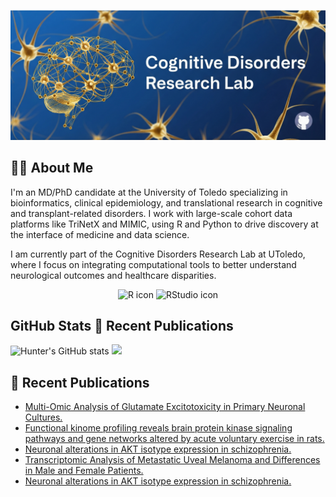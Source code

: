 ![Banner](./GitHubLogo.PNG)
## 👨‍⚕️ About Me

I'm an MD/PhD candidate at the University of Toledo specializing in bioinformatics, clinical epidemiology, and translational research in cognitive and transplant-related disorders. I work with large-scale cohort data platforms like TriNetX and MIMIC, using R and Python to drive discovery at the interface of medicine and data science.

I am currently part of the Cognitive Disorders Research Lab at UToledo, where I focus on integrating computational tools to better understand neurological outcomes and healthcare disparities.

<p align="center">
  <img src="https://cdn.jsdelivr.net/gh/devicons/devicon/icons/r/r-original.svg" alt="R icon" height="40"/>
  <img src="https://cdn.jsdelivr.net/gh/devicons/devicon/icons/rstudio/rstudio-original.svg" alt="RStudio icon" height="40"/>
</p>

## GitHub Stats 📝 Recent Publications
![Hunter's GitHub stats](https://github-readme-stats.vercel.app/api?username=huntereby&show_icons=true)
<img src="https://github-profile-trophy.vercel.app/?username=huntereby&theme=onestar&column=3&no-frame=true" />

    

## 📝 Recent Publications
<!--PUBMED_START-->
- [Multi-Omic Analysis of Glutamate Excitotoxicity in Primary Neuronal Cultures.](https://pubmed.ncbi.nlm.nih.gov/40476344/)
- [Functional kinome profiling reveals brain protein kinase signaling pathways and gene networks altered by acute voluntary exercise in rats.](https://pubmed.ncbi.nlm.nih.gov/40233052/)
- [Neuronal alterations in AKT isotype expression in schizophrenia.](https://pubmed.ncbi.nlm.nih.gov/39424930/)
- [Transcriptomic Analysis of Metastatic Uveal Melanoma and Differences in Male and Female Patients.](https://pubmed.ncbi.nlm.nih.gov/38944422/)
- [Neuronal alterations in AKT isotype expression in schizophrenia.](https://pubmed.ncbi.nlm.nih.gov/38559131/)
<!--PUBMED_END-->



<!--
**huntereby/huntereby** is a ✨ _special_ ✨ repository because its `README.md` (this file) appears on your GitHub profile.

Here are some ideas to get you started:

- 🔭 I’m currently working on ...
- 🌱 I’m currently learning ...
- 👯 I’m looking to collaborate on ...
- 🤔 I’m looking for help with ...
- 💬 Ask me about ...
- 📫 How to reach me: ...
- 😄 Pronouns: ...
- ⚡ Fun fact: ...
-->
